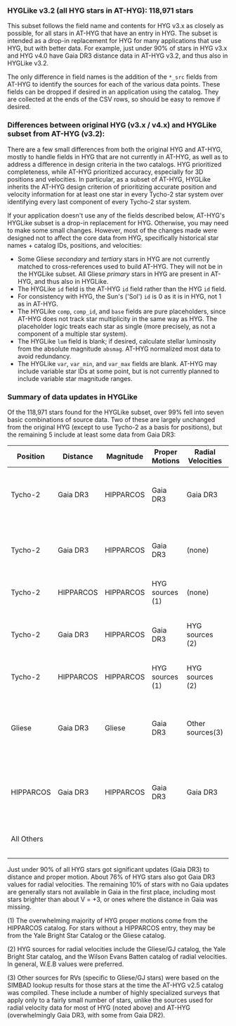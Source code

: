 ### HYGLike v3.2 (all HYG stars in AT-HYG): 118,971 stars

This subset follows the field name and contents for HYG v3.x as closely as possible, for all stars in AT-HYG that have an entry in HYG. The subset is intended as a drop-in replacement for HYG for many applications that use HYG, but with better data. For example, just under 90% of stars in HYG v3.x and HYG v4.0 have Gaia DR3 distance data in AT-HYG v3.2, and thus also in HYGLike v3.2. 

The only difference in field names is the addition of the `*_src` fields from AT-HYG to identify the sources for each of the various data points. These fields can be dropped if desired in an application using the catalog. They are collected at the ends of the CSV rows, so should be easy to remove if desired.

### Differences between original HYG (v3.x / v4.x) and HYGLike subset from AT-HYG (v3.2):

There are a few small differences from both the original HYG and AT-HYG, mostly to handle fields in HYG that are not currently in AT-HYG, as well as to address a difference in design criteria in the two catalogs. HYG prioritized completeness, while AT-HYG prioritized accuracy, especially for 3D positions and velocities. In particular, as a subset of AT-HYG, HYGLike inherits the AT-HYG design criterion of prioritizing accurate position and velocity information for at least one star in every Tycho-2 star system over identifying every last component of every Tycho-2 star system.

If your application doesn't use any of the fields described below, AT-HYG's HYGLike subset is a drop-in replacement for HYG. Otherwise, you may need to make some small changes. However, most of the changes made were designed not to affect the core data from HYG, specifically historical star names + catalog IDs, positions, and velocities:

* Some Gliese _secondary_ and _tertiary_ stars in HYG are not currently matched to cross-references used to build AT-HYG. They will not be in the HYGLike subset. All Gliese _primary_ stars in HYG are present in AT-HYG, and thus also in HYGLike.
* The HYGLike `id` field is the AT-HYG `id` field rather than the HYG `id` field. 
* For consistency with HYG, the Sun's ('Sol') `id` is 0 as it is in HYG, not 1 as in AT-HYG.
* The HYGLike `comp`, `comp_id`, and `base` fields are pure placeholders, since AT-HYG does not track star multiplicity in the same way as HYG. The placeholder logic treats each star as single (more precisely, as not a component of a multiple star system).
* The HYGLike `lum` field is blank; if desired, calculate stellar luminosity from the absolute magnitude `absmag`. AT-HYG normalized most data to avoid redundancy.
* The HYGLike `var`, `var_min`, and `var_max` fields are blank. AT-HYG may include variable star IDs at some point, but is not currently planned to include variable star magnitude ranges.

### Summary of data updates in HYGLike

Of the 118,971 stars found for the HYGLike subset, over 99% fell into seven basic combinations of source data. Two of these are largely unchanged from the original HYG (except to use Tycho-2 as a basis for positions), but the remaining 5 include at least some data from Gaia DR3:

|Position  |Distance  |Magnitude  |Proper Motions      |Radial Velocities|Total Count     |Notes
|----------|----------|-----------|--------------------|-----------------|----------------|-------
| Tycho-2  | Gaia DR3 | HIPPARCOS | Gaia DR3           | Gaia DR3        | 89,686 (75.4%)| Full position and 3D velocity update from Gaia
| Tycho-2  | Gaia DR3 | HIPPARCOS | Gaia DR3           | (none)          | 10,381 (8.7%) | Full position and 2D velocity update from Gaia
| Tycho-2  | HIPPARCOS| HIPPARCOS | HYG sources (1)    | (none)          | 8,607 (7.2%)  | No major change from HYG
| Tycho-2  | Gaia DR3 | HIPPARCOS | Gaia DR3           | HYG sources (2) | 4,750 (4.0%)  | Full position and 2D velocity update from Gaia
| Tycho-2  | HIPPARCOS| HIPPARCOS | HYG sources (1)    | HYG sources (2) | 3,327 (2.8%)  | No major change from HYG
| Gliese   | Gaia DR3 | Gliese    | Gaia DR3           | Other sources(3)| 822 (0.7%)    | Gliese stars from HYG  w/ position and 2D velocity update from Gaia
| HIPPARCOS| Gaia DR3 | HIPPARCOS | Gaia DR3           | Gaia DR3        | 425 (0.4%)    | Full position and 3D velocity update from Gaia
| All Others|         |           |                    |                 | 973 (0.8%)    | Various incomplete levels of update

Just under 90% of all HYG stars got significant updates (Gaia DR3) to distance and proper motion. About 76% of HYG stars also got Gaia DR3 values for radial velocities. The remaining 10% of stars with no Gaia updates are generally stars not available in Gaia in the first place, including most stars brighter than about V = +3, or ones where the distance in Gaia was missing.

(1) The overwhelming majority of HYG proper motions come from the HIPPARCOS catalog. For stars without a HIPPARCOS entry, they may be from the Yale Bright Star Catalog or the Gliese catalog.

(2) HYG sources for radial velocities include the Gliese/GJ catalog, the Yale Bright Star catalog, and the Wilson Evans Batten catalog of radial velocities. In general, W.E.B values were preferred.

(3) Other sources for RVs (specific to Gliese/GJ stars) were based on the SIMBAD lookup results for those stars at the time the AT-HYG v2.5 catalog was compiled. These include a number of highly specialized surveys that apply only to a fairly small number of stars, unlike the sources used for radial velocity data for most of HYG (noted above) and AT-HYG (overwhelmingly Gaia DR3, with some from Gaia DR2).
